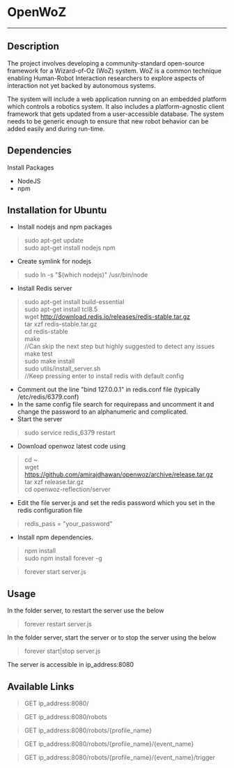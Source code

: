 # OpenWoZ
---
## Description
The project involves developing a community-standard open-source framework for a Wizard-of-Oz (WoZ) system. WoZ is a common technique enabling Human-Robot Interaction researchers to explore aspects of interaction not yet backed by autonomous systems.

The system will include a web application running on an embedded platform which controls a robotics system. It also includes a platform-agnostic client framework that gets updated from a user-accessible database. The system needs to be generic enough to ensure that new robot behavior can be added easily and during run-time.

## Dependencies
Install Packages

* NodeJS
* npm

## Installation for Ubuntu

* Install nodejs and npm packages

> sudo apt-get update <br/>
> sudo apt-get install nodejs npm

* Create symlink for nodejs

> sudo ln -s "$(which nodejs)" /usr/bin/node

* Install Redis server

> sudo apt-get install build-essential <br/>
> sudo apt-get install tcl8.5 <br/>
> wget http://download.redis.io/releases/redis-stable.tar.gz <br/>
> tar xzf redis-stable.tar.gz <br/>
> cd redis-stable <br/>
> make <br/>
> //Can skip the next step but highly suggested to detect any issues <br/>
> make test <br/>
> sudo make install <br/>
> sudo utils/install_server.sh <br/>
> //Keep pressing enter to install redis with default config <br/>

* Comment out the line "bind 127.0.0.1" in redis.conf file (typically /etc/redis/6379.conf)
* In the same config file search for requirepass and uncomment it and change the password to an alphanumeric and complicated.
* Start the server

> sudo service redis_6379 restart

* Download openwoz latest code using

> cd ~ <br/>
> wget https://github.com/amirajdhawan/openwoz/archive/release.tar.gz <br/>
> tar xzf release.tar.gz <br/>
> cd openwoz-reflection/server <br/>

* Edit the file server.js and set the redis password which you set in the redis configuration file

> redis_pass = "your_password"

* Install npm dependencies.

> npm install <br/>
> sudo npm install forever -g <br/>

> forever start server.js

## Usage
In the folder server, to restart the server use the below

> forever restart server.js

In the folder server, start the server or to stop the server using the below

> forever start|stop server.js

The server is accessible in ip_address:8080

## Available Links

> GET ip_address:8080/

> GET ip_address:8080/robots

> GET ip_address:8080/robots/{profile_name}

> GET ip_address:8080/robots/{profile_name}/{event_name}

> GET ip_address:8080/robots/{profile_name}/{event_name}/trigger
